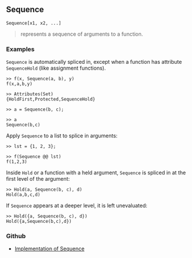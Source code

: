 ## Sequence

```
Sequence[x1, x2, ...]
```

> represents a sequence of arguments to a function.

### Examples

`Sequence` is automatically spliced in, except when a function has attribute `SequenceHold` (like assignment functions).

```
>> f(x, Sequence(a, b), y)
f(x,a,b,y)

>> Attributes(Set)
{HoldFirst,Protected,SequenceHold}

>> a = Sequence(b, c);

>> a
Sequence(b,c)
```

Apply `Sequence` to a list to splice in arguments:

```
>> lst = {1, 2, 3};

>> f(Sequence @@ lst)
f(1,2,3)
```

Inside `Hold` or a function with a held argument, `Sequence` is spliced in at the first level of the argument:

```
>> Hold(a, Sequence(b, c), d)
Hold(a,b,c,d)
```

If `Sequence` appears at a deeper level, it is left unevaluated:

```
>> Hold({a, Sequence(b, c), d})
Hold({a,Sequence(b,c),d})
```

### Github

* [Implementation of Sequence](https://github.com/axkr/symja_android_library/blob/master/symja_android_library/matheclipse-core/src/main/java/org/matheclipse/core/builtin/PatternMatching.java#L1637) 

